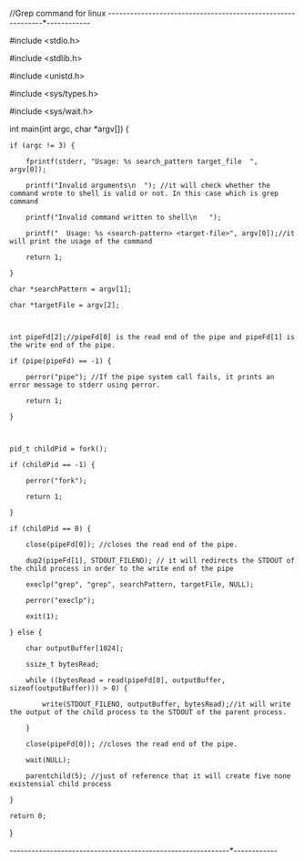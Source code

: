 //Grep command for linux 
------------*------------*------------*------------*------------*------------

#include <stdio.h>

#include <stdlib.h>

#include <unistd.h>

#include <sys/types.h>

#include <sys/wait.h>



int main(int argc, char *argv[]) {

    if (argc != 3) {

        fprintf(stderr, "Usage: %s search_pattern target_file  ", argv[0]);

        printf("Invalid arguments\n  "); //it will check whether the command wrote to shell is valid or not. In this case which is grep command

        printf("Invalid command written to shell\n   ");

        printf("  Usage: %s <search-pattern> <target-file>", argv[0]);//it will print the usage of the command

        return 1;

    }

    char *searchPattern = argv[1];

    char *targetFile = argv[2];



    int pipeFd[2];//pipeFd[0] is the read end of the pipe and pipeFd[1] is the write end of the pipe.

    if (pipe(pipeFd) == -1) {

        perror("pipe"); //If the pipe system call fails, it prints an error message to stderr using perror.

        return 1;

    }



    pid_t childPid = fork();

    if (childPid == -1) {

        perror("fork");

        return 1;

    }

    if (childPid == 0) {

        close(pipeFd[0]); //closes the read end of the pipe.

        dup2(pipeFd[1], STDOUT_FILENO); // it will redirects the STDOUT of the child process in order to the write end of the pipe

        execlp("grep", "grep", searchPattern, targetFile, NULL);

        perror("execlp");

        exit(1);

    } else {

        char outputBuffer[1024];

        ssize_t bytesRead;

        while ((bytesRead = read(pipeFd[0], outputBuffer, sizeof(outputBuffer))) > 0) {

            write(STDOUT_FILENO, outputBuffer, bytesRead);//it will write the output of the child process to the STDOUT of the parent process.

        }

        close(pipeFd[0]); //closes the read end of the pipe.

        wait(NULL);

        parentchild(5); //just of reference that it will create five none existensial child process

    }

    return 0;

}

------------*------------*------------*------------*------------*------------


